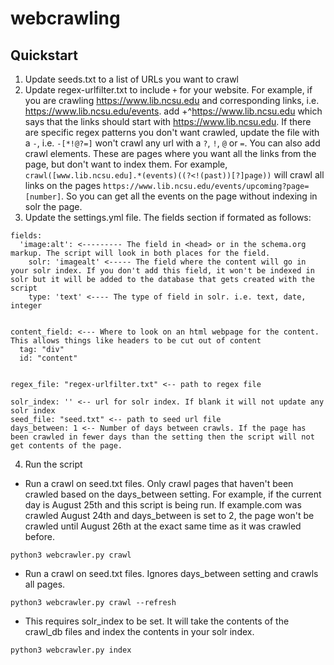 # webcrawling


## Quickstart

1. Update seeds.txt to a list of URLs you want to crawl
2. Update regex-urlfilter.txt to include `+` for your website. For example, if you are crawling https://www.lib.ncsu.edu and corresponding links, i.e. https://www.lib.ncsu.edu/events. add +^https://www.lib.ncsu.edu which says that the links should start with https://www.lib.ncsu.edu. If there are specific regex patterns you don't want crawled, update the file with a `-`, i.e. `-[*!@?=]` won't crawl any url with a `?`, `!`, `@` or `=`. You can also add crawl elements. These are pages where you want all the links from the page, but don't want to index them. For example, `crawl([www.lib.ncsu.edu].*(events)((?<!(past))[?]page))` will crawl all links on the pages `https://www.lib.ncsu.edu/events/upcoming?page=[number]`. So you can get all the events on the page without indexing in solr the page.
3. Update the settings.yml file. The fields section if formated as follows:
```
fields:
  'image:alt': <--------- The field in <head> or in the schema.org markup. The script will look in both places for the field.
    solr: 'imagealt' <----- The field where the content will go in your solr index. If you don't add this field, it won't be indexed in solr but it will be added to the database that gets created with the script
    type: 'text' <---- The type of field in solr. i.e. text, date, integer


content_field: <--- Where to look on an html webpage for the content. This allows things like headers to be cut out of content
  tag: "div"
  id: "content"


regex_file: "regex-urlfilter.txt" <-- path to regex file

solr_index: '' <-- url for solr index. If blank it will not update any solr index
seed_file: "seed.txt" <-- path to seed url file
days_between: 1 <-- Number of days between crawls. If the page has been crawled in fewer days than the setting then the script will not get contents of the page. 

```

4. Run the script


* Run a crawl on seed.txt files. Only crawl pages that haven't been crawled based on the days_between setting. For example, if the current day is August 25th and this script is being run. If example.com was crawled August 24th and days_between is set to 2, the page won't be crawled until August 26th at the exact same time as it was crawled before.

```python3 webcrawler.py crawl```

* Run a crawl on seed.txt files. Ignores days_between setting and crawls all pages.

```python3 webcrawler.py crawl --refresh```

* This requires solr_index to be set. It will take the contents of the crawl_db files and index the contents in your solr index.

```python3 webcrawler.py index```

